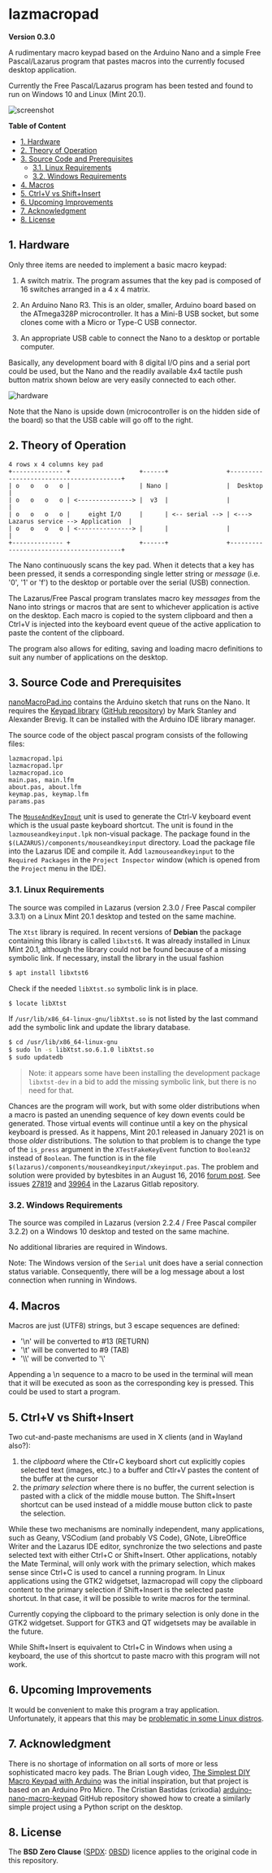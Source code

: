 # lazmacropad
**Version 0.3.0**

A rudimentary macro keypad based on the Arduino Nano and a simple Free Pascal/Lazarus program that pastes macros into the currently focused desktop application.

Currently the Free Pascal/Lazarus program has been tested and found to run on Windows 10 and Linux (Mint 20.1).

![screenshot](images/screenshot_0_1_0.jpg)

**Table of Content**
<!-- TOC -->

- [1. Hardware](#1-hardware)
- [2. Theory of Operation](#2-theory-of-operation)
- [3. Source Code and Prerequisites](#3-source-code-and-prerequisites)
  - [3.1. Linux Requirements](#31-linux-requirements)
  - [3.2. Windows Requirements](#32-windows-requirements)
- [4. Macros](#4-macros)
- [5. Ctrl+V vs Shift+Insert](#5-ctrlv-vs-shiftinsert)
- [6. Upcoming Improvements](#6-upcoming-improvements)
- [7. Acknowledgment](#7-acknowledgment)
- [8. License](#8-license)

<!-- /TOC -->
## 1. Hardware

Only three items are needed to implement a basic macro keypad:

  1. A switch matrix. The program assumes that the key pad is composed of 16 switches arranged in a 4 x 4 matrix.

  2. An Arduino Nano R3. This is an older, smaller, Arduino board based on the ATmega328P microcontroller. It has a Mini-B USB socket, but some clones come with a Micro or Type-C USB connector.

  3. An appropriate USB cable to connect the Nano to a desktop or portable computer.

Basically, any development board with 8 digital I/O pins and a serial port could be used, but the Nano and the readily available 4x4 tactile push button matrix shown below are very easily connected to 
each other.

![hardware](images/macrokeypad.jpg)

Note that the Nano is upside down (microcontroller is on the hidden side of the board) so that the USB cable will go off to the right.

## 2. Theory of Operation

```
4 rows x 4 columns key pad
+-------------- +                   +------+                +----------------------------------------+
| o   o   o   o |                   | Nano |                |  Desktop                               |
| o   o   o   o | <---------------> |  v3  |                |                                        |
| o   o   o   o |     eight I/O     |      | <-- serial --> | <---> Lazarus service --> Application  | 
| o   o   o   o | <---------------> |      |                |                                        |
+-------------- +                   +------+                +----------------------------------------+
```               

The Nano continuously scans the key pad. When it detects that a key has been pressed, it sends a corresponding single letter string or *message* (i.e. '0', '1' or 'f') to the desktop or portable over the serial (USB) connection. 

The Lazarus/Free Pascal program translates macro key *messages* from the Nano into strings or macros that are sent to whichever application is active on the desktop. Each macro is copied to the system clipboard and then a Ctrl+V is injected into the keyboard event queue of the active application to paste the content of the clipboard.

The program also allows for editing, saving and loading macro definitions to suit any number of applications on the desktop.

## 3. Source Code and Prerequisites

[nanoMacroPad.ino](nanoMacroPad/nanoMacroPad.ino) contains the Arduino sketch that runs on the Nano. It requires the [Keypad library](https://playground.arduino.cc/Code/Keypad/) ([GitHub repository](https://github.com/Chris--A/Keypad)) by Mark Stanley and Alexander Brevig. It can be installed with the Arduino IDE library manager.

The source code of the object pascal program consists of the following files:

    lazmacropad.lpi
    lazmacropad.lpr
    lazmacropad.ico
    main.pas, main.lfm 
    about.pas, about.lfm 
    keymap.pas, keymap.lfm
    params.pas

The [`MouseAndKeyInput`](https://wiki.lazarus.freepascal.org/MouseAndKeyInput) unit is used to generate the Ctrl-V keyboard event which is the usual paste keyboard shortcut. The unit is found in the `lazmouseandkeyinput.lpk` non-visual package. The package found in the `$(LAZARUS)/components/mouseandkeyinput` directory. Load the package file into the Lazarus IDE and compile it. Add `lazmouseandkeyinput` to the `Required Packages` in the `Project Inspector` window (which is opened from the `Project` menu in the IDE).

### 3.1. Linux Requirements

The source was compiled in Lazarus (version 2.3.0 / Free Pascal compiler 3.3.1) on a Linux Mint 20.1 desktop and tested on the same machine. 

The `Xtst` library is required. In recent versions of **Debian** the package containing this library is called `libxtst6`. It was already installed in Linux Mint 20.1, although the library could not be found because of a missing symbolic link. If necessary, install the library in the usual fashion

```bash
$ apt install libxtst6
```

Check if the needed `libXtst.so` symbolic link is in place.

```bash
$ locate libXtst
```

If `/usr/lib/x86_64-linux-gnu/libXtst.so` is not listed by the last command add the symbolic link and update the library database.

```bash
$ cd /usr/lib/x86_64-linux-gnu
$ sudo ln -s libXtst.so.6.1.0 libXtst.so
$ sudo updatedb
```

> Note: it appears some have been installing the development package `libxtst-dev` in a bid to add the missing symbolic link, but there is no need for that.

Chances are the program will work, but with some older distributions when a macro is pasted an unending sequence of key down events could be generated. Those virtual events will continue until a key on the physical keyboard is pressed. As it happens, Mint 20.1 released in January 2021 is on those *older* distributions. The solution to that problem is to change the type of the `is_press` argument in the `XTestFakeKeyEvent` function to `Boolean32` instead of `Boolean`. The function is in the file `$(lazarus)/components/mouseandkeyinput/xkeyinput.pas`. The problem and solution were provided by bytesbites in an August 16, 2016 [forum post](https://forum.lazarus.freepascal.org/index.php/topic,33719.msg218852.html#msg218852). See issues [27819](https://gitlab.com/freepascal.org/lazarus/lazarus/-/issues/27819) and [39964](https://gitlab.com/freepascal.org/lazarus/lazarus/-/issues/39964) in the Lazarus Gitlab repository.


### 3.2. Windows Requirements

The source was compiled in Lazarus (version 2.2.4 / Free Pascal compiler 3.2.2) on a Windows 10 desktop and tested on the same machine. 

No additional libraries are required in Windows.

Note: The Windows version of the `Serial` unit does have a serial connection status variable. Consequently, there will be a log message about a lost connection when running in Windows.

## 4. Macros

Macros are just (UTF8) strings, but 3 escape sequences are defined:

  -  '\n' will be converted to #13 (RETURN)
  -  '\t' will be converted to #9  (TAB)
  -  '\\\\' will be converted to '\\' 

Appending a \n sequence to a macro to be used in the terminal will mean that it will be executed as soon as the corresponding key is pressed. This could be used to start a program.

## 5. Ctrl+V vs Shift+Insert

Two cut-and-paste mechanisms are used in X clients (and in Wayland also?): 

  1. the *clipboard* where the Ctlr+C keyboard short cut explicitly copies selected text (images, etc.) to a buffer and Ctlr+V pastes the content of the buffer at the cursor
  2. the *primary selection* where there is no buffer, the current selection is pasted with a click of the middle mouse button. The Shift+Insert shortcut can be used instead of a middle mouse button click to paste the selection.

While these two mechanisms are nominally independent, many applications, such as Geany, VSCodium (and probably VS Code), GNote, LibreOffice Writer and the Lazarus IDE editor, synchronize the two selections and paste selected text with either Ctrl+C or Shift+Insert. Other applications, notably the Mate Terminal, will only work with the primary selection, which makes sense since Ctrl+C is used to cancel a running program. In Linux applications using the GTK2 widgetset, lazmacropad will copy the clipboard content to the primary selection if Shift+Insert is the selected paste shortcut. In that case, it will be possible to write macros for the terminal. 

Currently copying the clipboard to the primary selection is only done in the GTK2 widgetset. Support for GTK3 and QT widgetsets may be available in the future.

While Shift+Insert is equivalent to Ctrl+C in Windows when using a keyboard, the use of this shortcut to paste macro with this program will not work.

## 6. Upcoming Improvements

It would be convenient to make this program a tray application. Unfortunately, it appears that this may be [problematic in some Linux distros](https://wiki.lazarus.freepascal.org/How_to_use_a_TrayIcon).

## 7. Acknowledgment

There is no shortage of information on all sorts of more or less sophisticated macro key pads. 
The Brian Lough video, [The Simplest DIY Macro Keypad with Arduino](https://www.youtube.com/watch?v=ORujXGDqG_I&ab_channel=BrianLough) was the initial inspiration, but that project is based on an Arduino Pro Micro. The Cristian Bastidas (crixodia) [arduino-nano-macro-keypad](https://github.com/crixodia/arduino-nano-macro-keypad) GitHub repository showed how to create a similarly simple project using a Python script on the desktop.

## 8. License

The **BSD Zero Clause** ([SPDX](https://spdx.dev/): [0BSD](https://spdx.org/licenses/0BSD.html)) licence applies to the original code in this repository.
